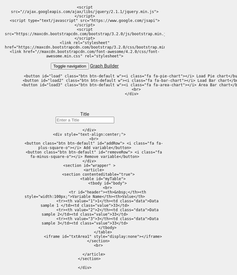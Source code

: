 <!DOCTYPE html>
<html>
<head>

    <script src="//ajax.googleapis.com/ajax/libs/jquery/2.1.1/jquery.min.js"></script>
    <script type="text/javascript" src="https://www.google.com/jsapi"></script>
    <script src="https://maxcdn.bootstrapcdn.com/bootstrap/3.2.0/js/bootstrap.min.js"></script>
    <link rel="stylesheet" href="https://maxcdn.bootstrapcdn.com/bootstrap/3.2.0/css/bootstrap.min.css">
    <link href="//maxcdn.bootstrapcdn.com/font-awesome/4.2.0/css/font-awesome.min.css" rel="stylesheet">
</head>
<script>
    $( document ).ready(function() {
        var dummyRows = new Array();

        load();

        function load() {
            dummyRows = [];
            $('#myTable tr').each(function() {
                if($(this).find(".data").text().length > 1 && $(this).find(".data").text() != " " && $(this).find(".value").text().length > 1 && $(this).find(".value").text() != " ") {
                    console.log($(this).find(".data").text().length);
                    console.log($(this).find(".value").text().length);
                    var name = $(this).find(".data").text();
                    var amount = parseInt($(this).find(".value").text());
                    console.log(name + ", " + amount);
                    dummyRows.push([name, amount]);
                }
            });
            console.log(dummyRows);
        }
        google.setOnLoadCallback(drawChart("pie", dummyRows, "Dummy Pie", "Dummy Data"));

        $("#load").click(function () {
            load();
            drawChart("pie", dummyRows, $("#title").val(), $("#legend").val());
        });

        $("#load2").click(function () {
            load();
            drawChart("bar", dummyRows, $("#title").val(), $("#legend").val());
        });
        $("#load3").click(function () {
            load();
            drawChart("area", dummyRows, $("#title").val(), $("#legend").val());
        });
        $("#removeRow").click(function(event){
            event.preventDefault();
            $('#myTable tr:last').remove();
        });

        $("#addRow").click(function(event){
            event.preventDefault();
            var nextLetter =(parseInt($('#myTable th:last').text())+1).toString();
            var countCol = $("#header").children().length;

            string="<tr><th></th>";
            for(var i = 0; i < countCol-1; i++){
                if(i==0) {
                    string += "<td class='data'>&nbsp;</td>";
                }else if(i==1){
                    string += "<td class='value'>&nbsp;</td>";
                }
            }
            string+="</tr>";
            $("#body").append(string);
            $('#myTable th:last').text(nextLetter);
        });
    });

    // Load the Visualization API and the piechart package.
    google.load('visualization', '1.0', {'packages':['corechart']});

    // Callback that creates and populates a data table,
    // instantiates the pie chart, passes in the data and
    // draws it.
    function drawChart(str, dummyRows, title, legend) {

        // Create the data table.
        var data = new google.visualization.DataTable();

        data.addColumn('string', 'String');
        data.addColumn('number', 'Number');

        for(var i=0; i<dummyRows.length;i++){
            data.addRow(dummyRows[i]);
        }

        // Set chart options
        var options = {
            'title':title,
            'width': 800,
            'height': 300
        };

        if (str == "pie") {
            // Instantiate and draw our chart, passing in some options.
            var chart = new google.visualization.PieChart(document.getElementById('chart_div'));
            chart.draw(data, options);
        }else if (str == "bar"){
            // Instantiate and draw our chart, passing in some options.
            var chart = new google.visualization.ColumnChart(document.getElementById('chart_div'));
            chart.draw(data, options);
        }else if (str == "area"){
            // Instantiate and draw our chart, passing in some options.
            var chart = new google.visualization.AreaChart(document.getElementById('chart_div'));
            chart.draw(data, options);
        }
    }

</script>
<style>

    #formy{
        height:100%;
    }

    .w{
        width:150px;
    }

    body{
        text-align:center;
    }
    html, body {
        height: 100%;
        text-align:center;
    }

    html {
        background-color: #EFEFEF;
    }

    table, td, th {
        border: 1px solid #CCC;
        border-collapse: collapse;
    }

    td, th {
        background-color: #FFF;
        width: 50px;
        height: 20px;
        text-align: center;
        vertical-align: middle;
        font: 10px Verdana, sans-serif;
    }
    th {
        background-color: #DDD;
        font: bold 11px Verdana, sans-serif;
        border-color: #BBB;
    }
    #wrapper{
        height:100%;
    }
    .section{
        text-align:center;
    }
    #myTable{
        text-align:center;
    }
    section{
        text-align:center;
        margin-left:12px;
    }

    div.chart_div table {
        width: auto;
        margin: 0 auto !important;
    }

    #chart_div{
        display: block;
        margin: 0 auto;
    }

    #everything2{
        width: 800;
        margin: 0 auto !important;
    }

</style>
<body><div class="navbar navbar-default" role="navigation">
    <div class="container-fluid">
        <div class="navbar-header">
            <button type="button" class="navbar-toggle collapsed" data-toggle="collapse" data-target=".navbar-collapse">
                <span class="sr-only">Toggle navigation</span>
                <span class="icon-bar"></span>
                <span class="icon-bar"></span>
                <span class="icon-bar"></span>
            </button>
            <a class="navbar-brand" href="#">Graph Builder</a>
        </div>
    </div>
</div>
<div id="chart_div"  style="text-align:center; margin-left:250px;"></div>
<div class="jumbotron">
<div id="everything">
    <div id="everything2">

        <button id="load" class="btn btn-default w"><i class="fa fa-pie-chart"></i> Load Pie chart</button>
        <button id="load2" class="btn btn-default w"><i class="fa fa-bar-chart"></i> Load Bar chart</button>
        <button id="load3" class="btn btn-default w"><i class="fa fa-area-chart"></i> Area Bar chart</button>
        <br>
    </div>
</div>

<form class="form-inline" role="form" id="formy">
    <div class="form-group" id="formID">
        <br>
        <div class="input-group" >
            <br>
            <div class="input-group-addon">Title</div>
            <input id="title" class="form-control w3" placeholder="Enter a Title">
            <br>

        </div>
        <div style="text-align:center;">
            <br>
            <button class="btn btn-default" id="addRow"> <i class="fa fa-plus-square-o"></i> Add variable</button>
            <button class="btn btn-default" id="removeRow"> <i class="fa fa-minus-square-o"></i> Remove variable</button>
        </div>
        <section id="wrapper" >
            <article>
                <section contenteditable="true">
                    <table id="myTable">
                        <tbody id="body">
                        <br>
                        <tr id="header"><th>&nbsp;</th><th style="width:100px;">Variable Name</th><th>Value</th>
                        <tr><th value="1">1</th><td class="data">Data sample 1 </td><td class="value">33</td>
                        <tr><th value="2">2</th><td class="data">Data sample 2</td><td class="value">33</td>
                        <tr><th value="3">3</th><td class="data">Data sample 3</td><td class="value">33</td>
                        </tbody>
                    </table>
                    <iframe id="txtArea1" style="display:none"></iframe>
                </section>
                <br>

            </article>
        </section>

    </div>

</form>

</div>
</body>
</html>
